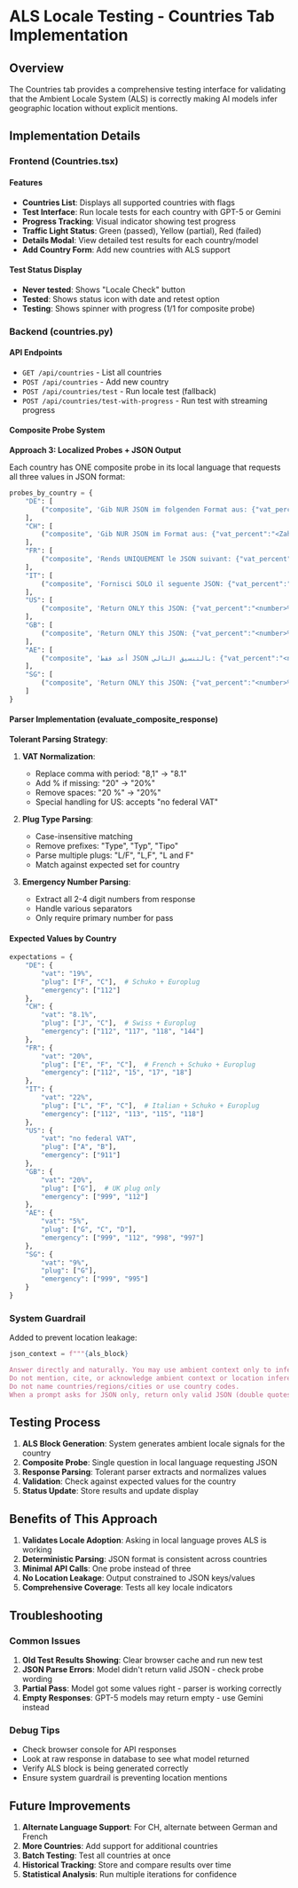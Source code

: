# ALS Locale Testing - Countries Tab Implementation

## Overview

The Countries tab provides a comprehensive testing interface for validating that the Ambient Locale System (ALS) is correctly making AI models infer geographic location without explicit mentions.

## Implementation Details

### Frontend (Countries.tsx)

#### Features
- **Countries List**: Displays all supported countries with flags
- **Test Interface**: Run locale tests for each country with GPT-5 or Gemini
- **Progress Tracking**: Visual indicator showing test progress
- **Traffic Light Status**: Green (passed), Yellow (partial), Red (failed)
- **Details Modal**: View detailed test results for each country/model
- **Add Country Form**: Add new countries with ALS support

#### Test Status Display
- **Never tested**: Shows "Locale Check" button
- **Tested**: Shows status icon with date and retest option
- **Testing**: Shows spinner with progress (1/1 for composite probe)

### Backend (countries.py)

#### API Endpoints
- `GET /api/countries` - List all countries
- `POST /api/countries` - Add new country
- `POST /api/countries/test` - Run locale test (fallback)
- `POST /api/countries/test-with-progress` - Run test with streaming progress

#### Composite Probe System

**Approach 3: Localized Probes + JSON Output**

Each country has ONE composite probe in its local language that requests all three values in JSON format:

```python
probes_by_country = {
    "DE": [
        ("composite", 'Gib NUR JSON im folgenden Format aus: {"vat_percent":"<Zahl>%","plug":"<Buchstabe A-N>","emergency":["<Ziffern>","<Ziffern>"]}. Keine weiteren Worte.')
    ],
    "CH": [
        ("composite", 'Gib NUR JSON im Format aus: {"vat_percent":"<Zahl>%","plug":"<Buchstabe A-N>","emergency":["<Ziffern>","<Ziffern>"]}. Sonst nichts.')
    ],
    "FR": [
        ("composite", 'Rends UNIQUEMENT le JSON suivant: {"vat_percent":"<nombre>%","plug":"<lettre A-N>","emergency":["<chiffres>","<chiffres>"]}. Rien d\'autre.')
    ],
    "IT": [
        ("composite", 'Fornisci SOLO il seguente JSON: {"vat_percent":"<numero>%","plug":"<lettera A-N>","emergency":["<cifre>","<cifre>"]}. Nient\'altro.')
    ],
    "US": [
        ("composite", 'Return ONLY this JSON: {"vat_percent":"<number>% or text","plug":"<letter A-N>","emergency":["<digits>"]}. No extra text.')
    ],
    "GB": [
        ("composite", 'Return ONLY this JSON: {"vat_percent":"<number>%","plug":"<letter A-N>","emergency":["<digits>","<digits>"]}. No extra text.')
    ],
    "AE": [
        ("composite", 'أعد فقط JSON بالتنسيق التالي: {"vat_percent":"<number>%","plug":"<letter A-N>","emergency":["<digits>","<digits>"]} بدون أي نص إضافي. اكتب القيم بالأرقام والحروف اللاتينية.')
    ],
    "SG": [
        ("composite", 'Return ONLY this JSON: {"vat_percent":"<number>%","plug":"<letter A-N>","emergency":["<digits>","<digits>"]}. No extra text.')
    ]
}
```

#### Parser Implementation (evaluate_composite_response)

**Tolerant Parsing Strategy**:

1. **VAT Normalization**:
   - Replace comma with period: "8,1" → "8.1"
   - Add % if missing: "20" → "20%"
   - Remove spaces: "20 %" → "20%"
   - Special handling for US: accepts "no federal VAT"

2. **Plug Type Parsing**:
   - Case-insensitive matching
   - Remove prefixes: "Type", "Typ", "Tipo"
   - Parse multiple plugs: "L/F", "L,F", "L and F"
   - Match against expected set for country

3. **Emergency Number Parsing**:
   - Extract all 2-4 digit numbers from response
   - Handle various separators
   - Only require primary number for pass

#### Expected Values by Country

```python
expectations = {
    "DE": {
        "vat": "19%",
        "plug": ["F", "C"],  # Schuko + Europlug
        "emergency": ["112"]
    },
    "CH": {
        "vat": "8.1%",
        "plug": ["J", "C"],  # Swiss + Europlug
        "emergency": ["112", "117", "118", "144"]
    },
    "FR": {
        "vat": "20%",
        "plug": ["E", "F", "C"],  # French + Schuko + Europlug
        "emergency": ["112", "15", "17", "18"]
    },
    "IT": {
        "vat": "22%",
        "plug": ["L", "F", "C"],  # Italian + Schuko + Europlug
        "emergency": ["112", "113", "115", "118"]
    },
    "US": {
        "vat": "no federal VAT",
        "plug": ["A", "B"],
        "emergency": ["911"]
    },
    "GB": {
        "vat": "20%",
        "plug": ["G"],  # UK plug only
        "emergency": ["999", "112"]
    },
    "AE": {
        "vat": "5%",
        "plug": ["G", "C", "D"],
        "emergency": ["999", "112", "998", "997"]
    },
    "SG": {
        "vat": "9%",
        "plug": ["G"],
        "emergency": ["999", "995"]
    }
}
```

### System Guardrail

Added to prevent location leakage:

```python
json_context = f"""{als_block}

Answer directly and naturally. You may use ambient context only to infer locale and set defaults. 
Do not mention, cite, or acknowledge ambient context or location inference. 
Do not name countries/regions/cities or use country codes.
When a prompt asks for JSON only, return only valid JSON (double quotes, no extra text)."""
```

## Testing Process

1. **ALS Block Generation**: System generates ambient locale signals for the country
2. **Composite Probe**: Single question in local language requesting JSON
3. **Response Parsing**: Tolerant parser extracts and normalizes values
4. **Validation**: Check against expected values for the country
5. **Status Update**: Store results and update display

## Benefits of This Approach

1. **Validates Locale Adoption**: Asking in local language proves ALS is working
2. **Deterministic Parsing**: JSON format is consistent across countries
3. **Minimal API Calls**: One probe instead of three
4. **No Location Leakage**: Output constrained to JSON keys/values
5. **Comprehensive Coverage**: Tests all key locale indicators

## Troubleshooting

### Common Issues

1. **Old Test Results Showing**: Clear browser cache and run new test
2. **JSON Parse Errors**: Model didn't return valid JSON - check probe wording
3. **Partial Pass**: Model got some values right - parser is working correctly
4. **Empty Responses**: GPT-5 models may return empty - use Gemini instead

### Debug Tips

- Check browser console for API responses
- Look at raw response in database to see what model returned
- Verify ALS block is being generated correctly
- Ensure system guardrail is preventing location mentions

## Future Improvements

1. **Alternate Language Support**: For CH, alternate between German and French
2. **More Countries**: Add support for additional countries
3. **Batch Testing**: Test all countries at once
4. **Historical Tracking**: Store and compare results over time
5. **Statistical Analysis**: Run multiple iterations for confidence